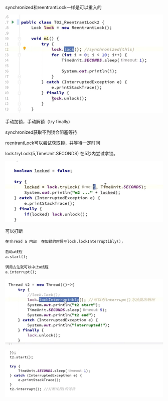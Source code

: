 synchronized和reentrantLock一样是可以重入的

![img_29.png](img_29.png)

手动加锁，手动解锁（try finally)


synchronized获取不到锁会阻塞等待

reentrantLock可以尝试获取锁，并等待一定时间

lock.tryLock(5,TimeUnit.SECONDS) 在5秒内尝试拿锁。

![img_30.png](img_30.png)

可以打断

    在Thread a 内部  在加锁的时候写lock.lockInterruptibly();
    
    启动a线程
    a.start();
    
    调用方法就可以中止a线程
    a.interrupt();


![img_31.png](img_31.png)

![img_32.png](img_32.png)